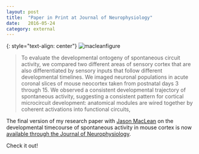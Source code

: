 ```yaml
---
layout: post
title:	"Paper in Print at Journal of Neurophysiology"
date:	2016-05-24
category: external
---
```


{: style="text-align: center"}
![macleanfigure]

> To evaluate the developmental ontogeny of spontaneous circuit activity,
we compared two different areas of sensory cortex that are also differentiated by sensory inputs
that follow different developmental timelines.
We imaged neuronal populations in acute coronal slices of mouse neocortex taken
from postnatal days 3 through 15.
We observed a consistent developmental trajectory of spontaneous activity,
suggesting a consistent pattern for cortical microcircuit development:
anatomical modules are wired together by coherent activations into functional circuits,

The final version of my research paper with [Jason MacLean](http://www.macleanlab.com/)
on the developmental timecourse of spontaneous activity in mouse cortex is now
[available through the Journal of Neurophysiology](http://jn.physiology.org/content/early/2016/04/29/jn.00172.2016.abstract).

Check it out!

<!--exc-->

[macleanfigure]: {{site.DBL}}/macleanfigure.png

